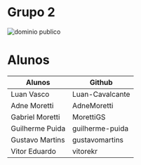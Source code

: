 # Grupo 2
![dominio publico](https://user-images.githubusercontent.com/64036847/176789008-ab907958-3539-410b-82f4-5ead2d0d912e.gif)

# Alunos

Alunos | Github 
------- | --------
Luan Vasco | Luan-Cavalcante
Adne Moretti | AdneMoretti
Gabriel Moretti | MorettiGS
Guilherme Puida | guilherme-puida
Gustavo Martins | gustavomartins
Vitor Eduardo | vitorekr


